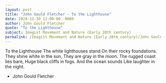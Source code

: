 ```yaml
---
layout: post
title: "John Gould Fletcher - To the Lighthouse"
date: 2024-12-30 12:00:00 -0000
author: John Gould Fletcher
quote: "To the Lighthouse"
subject: Imagist Movement and Nature (Early 20th century)
permalink: /Imagist Movement and Nature (Early 20th century)/John Gould Fletcher/John Gould Fletcher - To the Lighthouse
---
```


To the Lighthouse
The white lighthouses stand
  On their rocky foundations.
They shine white in the sun,
  They are gray in the moon.
The rugged coast lies bare,
  Huge black cliffs in fogs.
And the ocean sounds
  Like laughter in the night.


- John Gould Fletcher
